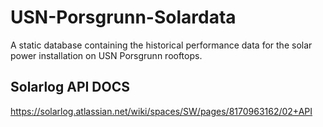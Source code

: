 # USN-Porsgrunn-Solardata

A static database containing the historical performance data for the solar power installation on USN Porsgrunn rooftops.

## Solarlog API DOCS

https://solarlog.atlassian.net/wiki/spaces/SW/pages/8170963162/02+API
